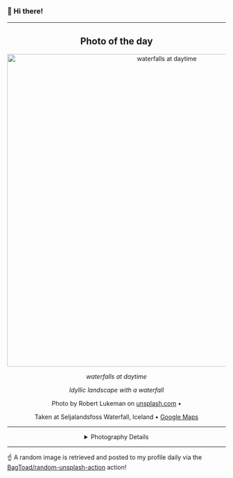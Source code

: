 ### 👋 Hi there!

----
<div align="center">

## Photo of the day
  
  <a href="https://unsplash.com/photos/waterfalls-at-daytime-zNN6ubHmruI"><img width="720" src="https://images.unsplash.com/photo-1476610182048-b716b8518aae?crop=entropy&cs=tinysrgb&fit=max&fm=jpg&ixid=M3w1NTI0NDl8MHwxfHJhbmRvbXx8fHx8fHx8fDE3MTE3Nzg0MjN8&ixlib=rb-4.0.3&q=80&w=1080" alt="waterfalls at daytime"></a>
  
  <em>waterfalls at daytime</em>
  
  <em>Idyllic landscape with a waterfall</em>

  Photo by Robert Lukeman on [unsplash.com](https://unsplash.com/) • 
  
  Taken at Seljalandsfoss Waterfall, Iceland • [Google Maps](https://www.google.com/maps/search/?api=1&query=63.6154947,-19.9900532)
  
  ---
  
<details>
<summary>Photography Details</summary>
  
| Parameter     | Value |
| ------------- | ----- |
| Camera Model  | ILCE-7RM2 |
| Exposure Time | 1.6 |
| Aperture      | 18.0 |
| Focal Length  | 18.0 |
| ISO           | 100 |
| Location      | Seljalandsfoss Waterfall, Iceland (Iceland) |
| Coordinates   | Latitude 63.6154947, Longitude -19.9900532 |

### Map

```geojson
        {
            "type": "FeatureCollection",
            "features": [
                {
                    "type": "Feature",
                    "properties": {},
                    "geometry": {
                        "coordinates": [
                            -19.9900532,
                            63.6154947
                        ],
                        "type": "Point"
                    },
                    "id": 1
                },
                {
                    "type": "Feature",
                    "properties": {},
                    "geometry": {
                        "coordinates": [
                            [
                                -19.690053199999998,
                                63.915494699999996
                            ],
                            [
                                -19.690053199999998,
                                63.3154947
                            ],
                            [
                                -20.2900532,
                                63.3154947
                            ],
                            [
                                -20.2900532,
                                63.915494699999996
                            ],
                            [
                                -19.690053199999998,
                                63.915494699999996
                            ]
                        ],
                        "type": "LineString"
                    }
                }
            ]
        }
```

</details>

</div>

----

☝️ A random image is retrieved and posted to my profile daily via the [BagToad/random-unsplash-action](https://github.com/BagToad/random-unsplash-action) action!
